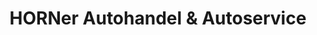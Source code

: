 ---
title: "HORNer Autohandel & Autoservice"
url: /horn-bad-meinberg/horner-autohandel-und-autoservice/
shop: Autohaus
---